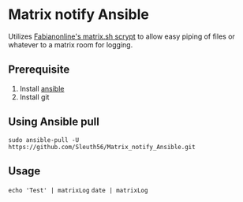 # Matrix notify Ansible 
Utilizes [Fabianonline's matrix.sh scrypt](https://github.com/fabianonline/matrix.sh) to allow easy piping of files or whatever to a matrix room for logging.

## Prerequisite
1. Install [ansible](https://docs.ansible.com/ansible/latest/installation_guide/intro_installation.html)
2. Install git

## Using Ansible pull
`sudo ansible-pull -U https://github.com/Sleuth56/Matrix_notify_Ansible.git`

## Usage
```echo 'Test' | matrixLog```
```date | matrixLog```
